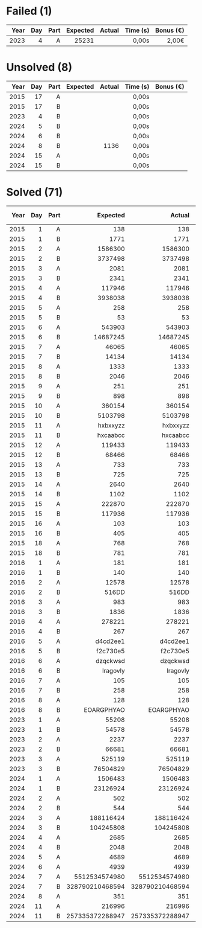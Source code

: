 # Failed (1)
| Year | Day | Part | Expected | Actual | Time (s) | Bonus (€) |
| ----:| ---:| ----:| --------:| ------:| --------:| ---------:|
| 2023 |   4 |    A |    25231 |        |    0,00s |     2,00€ |
# Unsolved  (8)
| Year | Day | Part | Expected | Actual | Time (s) | Bonus (€) |
| ----:| ---:| ----:| --------:| ------:| --------:| ---------:|
| 2015 |  17 |    A |          |        |    0,00s |           |
| 2015 |  17 |    B |          |        |    0,00s |           |
| 2023 |   4 |    B |          |        |    0,00s |           |
| 2024 |   5 |    B |          |        |    0,00s |           |
| 2024 |   6 |    B |          |        |    0,00s |           |
| 2024 |   8 |    B |          |   1136 |    0,00s |           |
| 2024 |  15 |    A |          |        |    0,00s |           |
| 2024 |  15 |    B |          |        |    0,00s |           |
# Solved  (71)
| Year | Day | Part |        Expected |          Actual | Time (s) | Bonus (€) |
| ----:| ---:| ----:| ---------------:| ---------------:| --------:| ---------:|
| 2015 |   1 |    A |             138 |             138 |    0,00s |     5,00€ |
| 2015 |   1 |    B |            1771 |            1771 |    0,00s |    10,00€ |
| 2015 |   2 |    A |         1586300 |         1586300 |    0,00s |     5,00€ |
| 2015 |   2 |    B |         3737498 |         3737498 |    0,00s |    10,00€ |
| 2015 |   3 |    A |            2081 |            2081 |    0,00s |     5,00€ |
| 2015 |   3 |    B |            2341 |            2341 |    0,00s |    10,00€ |
| 2015 |   4 |    A |          117946 |          117946 |    0,11s |     5,00€ |
| 2015 |   4 |    B |         3938038 |         3938038 |    0,66s |    10,00€ |
| 2015 |   5 |    A |             258 |             258 |    0,00s |     5,00€ |
| 2015 |   5 |    B |              53 |              53 |    0,01s |    10,00€ |
| 2015 |   6 |    A |          543903 |          543903 |    0,05s |     5,00€ |
| 2015 |   6 |    B |        14687245 |        14687245 |    0,05s |    10,00€ |
| 2015 |   7 |    A |           46065 |           46065 |    0,00s |     5,00€ |
| 2015 |   7 |    B |           14134 |           14134 |    0,00s |    10,00€ |
| 2015 |   8 |    A |            1333 |            1333 |    0,01s |     5,00€ |
| 2015 |   8 |    B |            2046 |            2046 |    0,00s |    10,00€ |
| 2015 |   9 |    A |             251 |             251 |    5,91s |     5,00€ |
| 2015 |   9 |    B |             898 |             898 |    5,81s |    10,00€ |
| 2015 |  10 |    A |          360154 |          360154 |    0,04s |     5,00€ |
| 2015 |  10 |    B |         5103798 |         5103798 |    0,12s |    10,00€ |
| 2015 |  11 |    A |        hxbxxyzz |        hxbxxyzz |    0,01s |     5,00€ |
| 2015 |  11 |    B |        hxcaabcc |        hxcaabcc |    0,21s |    10,00€ |
| 2015 |  12 |    A |          119433 |          119433 |    0,00s |     5,00€ |
| 2015 |  12 |    B |           68466 |           68466 |    0,00s |    10,00€ |
| 2015 |  13 |    A |             733 |             733 |    5,36s |     5,00€ |
| 2015 |  13 |    B |             725 |             725 |    5,42s |    10,00€ |
| 2015 |  14 |    A |            2640 |            2640 |    0,02s |     5,00€ |
| 2015 |  14 |    B |            1102 |            1102 |    0,00s |    10,00€ |
| 2015 |  15 |    A |          222870 |          222870 |    0,08s |     5,00€ |
| 2015 |  15 |    B |          117936 |          117936 |    0,04s |    10,00€ |
| 2015 |  16 |    A |             103 |             103 |    0,00s |     5,00€ |
| 2015 |  16 |    B |             405 |             405 |    0,00s |    10,00€ |
| 2015 |  18 |    A |             768 |             768 |    0,10s |     5,00€ |
| 2015 |  18 |    B |             781 |             781 |    0,09s |    10,00€ |
| 2016 |   1 |    A |             181 |             181 |    0,00s |     5,00€ |
| 2016 |   1 |    B |             140 |             140 |    0,00s |    10,00€ |
| 2016 |   2 |    A |           12578 |           12578 |    0,00s |     5,00€ |
| 2016 |   2 |    B |           516DD |           516DD |    0,00s |    10,00€ |
| 2016 |   3 |    A |             983 |             983 |    0,00s |     5,00€ |
| 2016 |   3 |    B |            1836 |            1836 |    0,00s |    10,00€ |
| 2016 |   4 |    A |          278221 |          278221 |    0,02s |     5,00€ |
| 2016 |   4 |    B |             267 |             267 |    0,01s |    10,00€ |
| 2016 |   5 |    A |        d4cd2ee1 |        d4cd2ee1 |    1,65s |     5,00€ |
| 2016 |   5 |    B |        f2c730e5 |        f2c730e5 |    3,91s |    10,00€ |
| 2016 |   6 |    A |        dzqckwsd |        dzqckwsd |    0,00s |     5,00€ |
| 2016 |   6 |    B |        lragovly |        lragovly |    0,00s |    10,00€ |
| 2016 |   7 |    A |             105 |             105 |    0,01s |           |
| 2016 |   7 |    B |             258 |             258 |    0,02s |           |
| 2016 |   8 |    A |             128 |             128 |    0,00s |           |
| 2016 |   8 |    B |      EOARGPHYAO |      EOARGPHYAO |    0,01s |           |
| 2023 |   1 |    A |           55208 |           55208 |    0,00s |     2,00€ |
| 2023 |   1 |    B |           54578 |           54578 |    0,01s |     3,00€ |
| 2023 |   2 |    A |            2237 |            2237 |    0,00s |     2,00€ |
| 2023 |   2 |    B |           66681 |           66681 |    0,00s |     3,00€ |
| 2023 |   3 |    A |          525119 |          525119 |    0,01s |     2,00€ |
| 2023 |   3 |    B |        76504829 |        76504829 |    0,00s |     3,00€ |
| 2024 |   1 |    A |         1506483 |         1506483 |    0,00s |     3,00€ |
| 2024 |   1 |    B |        23126924 |        23126924 |    0,01s |     7,00€ |
| 2024 |   2 |    A |             502 |             502 |    0,00s |     3,00€ |
| 2024 |   2 |    B |             544 |             544 |    0,00s |     7,00€ |
| 2024 |   3 |    A |       188116424 |       188116424 |    0,00s |     3,00€ |
| 2024 |   3 |    B |       104245808 |       104245808 |    0,00s |     7,00€ |
| 2024 |   4 |    A |            2685 |            2685 |    0,01s |     3,00€ |
| 2024 |   4 |    B |            2048 |            2048 |    0,01s |     7,00€ |
| 2024 |   5 |    A |            4689 |            4689 |    0,00s |     5,00€ |
| 2024 |   6 |    A |            4939 |            4939 |    0,00s |     5,00€ |
| 2024 |   7 |    A |   5512534574980 |   5512534574980 |    0,04s |     3,00€ |
| 2024 |   7 |    B | 328790210468594 | 328790210468594 |    1,39s |     7,00€ |
| 2024 |   8 |    A |             351 |             351 |    0,00s |     5,00€ |
| 2024 |  11 |    A |          216996 |          216996 |    0,00s |     5,00€ |
| 2024 |  11 |    B | 257335372288947 | 257335372288947 |    0,05s |    10,00€ |
